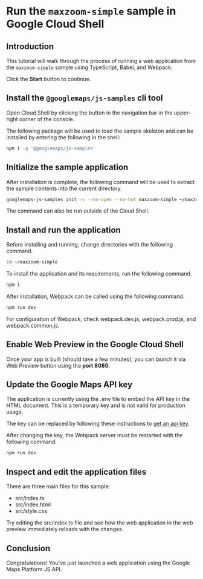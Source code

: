 # Run the `maxzoom-simple` sample in Google Cloud Shell

<walkthrough-tutorial-duration duration="10"/>

## Introduction

This tutorial will walk through the process of running a web application from
the `maxzoom-simple` sample using TypeScript, Babel, and Webpack.

Click the **Start** button to continue.

## Install the `@googlemaps/js-samples` cli tool

Open Cloud Shell by clicking the
<walkthrough-cloud-shell-icon></walkthrough-cloud-shell-icon> button in the
navigation bar in the upper-right corner of the console.

The following package will be used to load the sample skeleton and can be
installed by entering the following in the shell:

```bash
npm i -g '@googlemaps/js-samples'
```

## Initialize the sample application

After installation is complete, the following command will be used to extract
the sample contents into the current directory.

```bash
googlemaps-js-samples init -v --no-open --no-hot maxzoom-simple ~/maxzoom-simple
```

The command can also be run outside of the Cloud Shell.

## Install and run the application

Before installing and running, change directories with the following command.

```bash
cd ~/maxzoom-simple
```

To install the application and its requirements, run the following command.

```bash
npm i
```

After installation, Webpack can be called using the following command.

```bash
npm run dev
```

For configuration of Webpack, check
<walkthrough-editor-open-file filePath="~/maxzoom-simple/webpack.dev.js">webpack.dev.js</walkthrough-editor-open-file>,
<walkthrough-editor-open-file filePath="~/maxzoom-simple/webpack.prod.js">webpack.prod.js</walkthrough-editor-open-file>,
and
<walkthrough-editor-open-file filePath="~/maxzoom-simple/webpack.common.js">webpack.common.js</walkthrough-editor-open-file>.

## Enable Web Preview in the Google Cloud Shell

Once your app is built (should take a few minutes), you can launch it via
<walkthrough-spotlight-pointer target="cloudshell" spotlightId="devshell-web-preview-button">Web
Preview button</walkthrough-spotlight-pointer> using the **port 8080**.

## Update the Google Maps API key

The application is currently using the
<walkthrough-editor-open-file filePath="~/maxzoom-simple/.env">.env</walkthrough-editor-open-file>
file to embed the API key in the HTML document. This is a temporary key and is
not valid for production usage.

The key can be replaced by following these instructions to
[get an api key](https://developers.google.com/maps/documentation/javascript/get-api-key).

After changing the key, the Webpack server must be restarted with the following
command:

```bash
npm run dev
```

## Inspect and edit the application files

There are three main files for this sample:

*   <walkthrough-editor-open-file filePath="~/maxzoom-simple/src/index.ts">src/index.ts</walkthrough-editor-open-file>
*   <walkthrough-editor-open-file filePath="~/maxzoom-simple/src/index.html">src/index.html</walkthrough-editor-open-file>
*   <walkthrough-editor-open-file filePath="~/maxzoom-simple/src/style.css">src/style.css</walkthrough-editor-open-file>

Try editing the <walkthrough-editor-open-file filePath="~/maxzoom-simple/src/index.ts">src/index.ts</walkthrough-editor-open-file> file and see how the web application in the web preview immediately reloads with the changes.

## Conclusion

<walkthrough-conclusion-trophy></walkthrough-conclusion-trophy>

Congratulations! You've just launched a web application using the Google Maps
Platform JS API.
